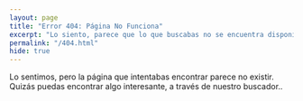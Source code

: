 ```yaml
---
layout: page
title: "Error 404: Página No Funciona"
excerpt: "Lo siento, parece que lo que buscabas no se encuentra disponible, te invito a que pruebes a realizar alguna otra búsqueda."
permalink: "/404.html"
hide: true
---
```

Lo sentimos, pero la página que intentabas encontrar parece no existir. Quizás puedas encontrar algo interesante, a través de nuestro buscador..